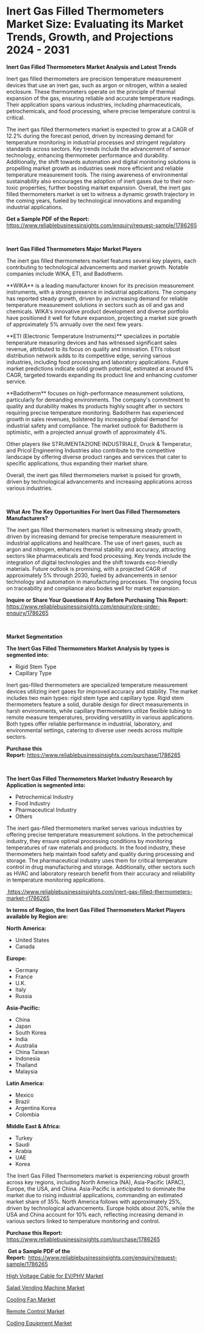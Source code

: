 <p><h1>Inert Gas Filled Thermometers Market Size: Evaluating its Market Trends, Growth, and Projections 2024 - 2031</h1></p><p><strong>Inert Gas Filled Thermometers Market Analysis and Latest Trends</strong></p>
<p><p>Inert gas filled thermometers are precision temperature measurement devices that use an inert gas, such as argon or nitrogen, within a sealed enclosure. These thermometers operate on the principle of thermal expansion of the gas, ensuring reliable and accurate temperature readings. Their application spans various industries, including pharmaceuticals, petrochemicals, and food processing, where precise temperature control is critical.</p><p>The inert gas filled thermometers market is expected to grow at a CAGR of 12.2% during the forecast period, driven by increasing demand for temperature monitoring in industrial processes and stringent regulatory standards across sectors. Key trends include the advancement of sensor technology, enhancing thermometer performance and durability. Additionally, the shift towards automation and digital monitoring solutions is propelling market growth as industries seek more efficient and reliable temperature measurement tools. The rising awareness of environmental sustainability also encourages the adoption of inert gases due to their non-toxic properties, further boosting market expansion. Overall, the inert gas filled thermometers market is set to witness a dynamic growth trajectory in the coming years, fueled by technological innovations and expanding industrial applications.</p></p>
<p><strong>Get a Sample PDF of the Report:&nbsp;</strong> <a href="https://www.reliablebusinessinsights.com/enquiry/request-sample/1786265?utm_campaign=102&utm_medium=2&utm_source=Github&utm_content=ia&utm_term=19122024&utm_id=inert-gas-filled-thermometers">https://www.reliablebusinessinsights.com/enquiry/request-sample/1786265</a></p>
<p>&nbsp;</p>
<p><strong>Inert Gas Filled Thermometers Major Market Players</strong></p>
<p><p>The inert gas filled thermometers market features several key players, each contributing to technological advancements and market growth. Notable companies include WIKA, ETI, and Badotherm.</p><p>**WIKA** is a leading manufacturer known for its precision measurement instruments, with a strong presence in industrial applications. The company has reported steady growth, driven by an increasing demand for reliable temperature measurement solutions in sectors such as oil and gas and chemicals. WIKA's innovative product development and diverse portfolio have positioned it well for future expansion, projecting a market size growth of approximately 5% annually over the next few years.</p><p>**ETI (Electronic Temperature Instruments)** specializes in portable temperature measuring devices and has witnessed significant sales revenue, attributed to its focus on quality and innovation. ETI’s robust distribution network adds to its competitive edge, serving various industries, including food processing and laboratory applications. Future market predictions indicate solid growth potential, estimated at around 6% CAGR, targeted towards expanding its product line and enhancing customer service.</p><p>**Badotherm** focuses on high-performance measurement solutions, particularly for demanding environments. The company's commitment to quality and durability makes its products highly sought after in sectors requiring precise temperature monitoring. Badotherm has experienced growth in sales revenues, bolstered by increasing global demand for industrial safety and compliance. The market outlook for Badotherm is optimistic, with a projected annual growth of approximately 4%.</p><p>Other players like STRUMENTAZIONE INDUSTRIALE, Druck & Temperatur, and Pricol Engineering Industries also contribute to the competitive landscape by offering diverse product ranges and services that cater to specific applications, thus expanding their market share.</p><p>Overall, the inert gas filled thermometers market is poised for growth, driven by technological advancements and increasing applications across various industries.</p></p>
<p>&nbsp;</p>
<p><strong>What Are The Key Opportunities For Inert Gas Filled Thermometers Manufacturers?</strong></p>
<p><p>The inert gas filled thermometers market is witnessing steady growth, driven by increasing demand for precise temperature measurement in industrial applications and healthcare. The use of inert gases, such as argon and nitrogen, enhances thermal stability and accuracy, attracting sectors like pharmaceuticals and food processing. Key trends include the integration of digital technologies and the shift towards eco-friendly materials. Future outlook is promising, with a projected CAGR of approximately 5% through 2030, fueled by advancements in sensor technology and automation in manufacturing processes. The ongoing focus on traceability and compliance also bodes well for market expansion.</p></p>
<p><strong>Inquire or Share Your Questions If Any Before Purchasing This Report:</strong> <a href="https://www.reliablebusinessinsights.com/enquiry/pre-order-enquiry/1786265?utm_campaign=102&utm_medium=2&utm_source=Github&utm_content=ia&utm_term=19122024&utm_id=inert-gas-filled-thermometers">https://www.reliablebusinessinsights.com/enquiry/pre-order-enquiry/1786265</a></p>
<p>&nbsp;</p>
<p><strong>Market Segmentation</strong></p>
<p><strong>The Inert Gas Filled Thermometers Market Analysis by types is segmented into:</strong></p>
<p><ul><li>Rigid Stem Type</li><li>Capillary Type</li></ul></p>
<p><p>Inert gas-filled thermometers are specialized temperature measurement devices utilizing inert gases for improved accuracy and stability. The market includes two main types: rigid stem type and capillary type. Rigid stem thermometers feature a solid, durable design for direct measurements in harsh environments, while capillary thermometers utilize flexible tubing to remote measure temperatures, providing versatility in various applications. Both types offer reliable performance in industrial, laboratory, and environmental settings, catering to diverse user needs across multiple sectors.</p></p>
<p><strong>Purchase this Report:&nbsp;</strong><a href="https://www.reliablebusinessinsights.com/purchase/1786265?utm_campaign=102&utm_medium=2&utm_source=Github&utm_content=ia&utm_term=19122024&utm_id=inert-gas-filled-thermometers">https://www.reliablebusinessinsights.com/purchase/1786265</a></p>
<p>&nbsp;</p>
<p><strong>The Inert Gas Filled Thermometers Market Industry Research by Application is segmented into:</strong></p>
<p><ul><li>Petrochemical Industry</li><li>Food Industry</li><li>Pharmaceutical Industry</li><li>Others</li></ul></p>
<p><p>The inert gas-filled thermometers market serves various industries by offering precise temperature measurement solutions. In the petrochemical industry, they ensure optimal processing conditions by monitoring temperatures of raw materials and products. In the food industry, these thermometers help maintain food safety and quality during processing and storage. The pharmaceutical industry uses them for critical temperature control in drug manufacturing and storage. Additionally, other sectors such as HVAC and laboratory research benefit from their accuracy and reliability in temperature monitoring applications.</p></p>
<p><a href="https://www.reliablebusinessinsights.com/inert-gas-filled-thermometers-market-r1786265?utm_campaign=102&utm_medium=2&utm_source=Github&utm_content=ia&utm_term=19122024&utm_id=inert-gas-filled-thermometers">&nbsp;https://www.reliablebusinessinsights.com/inert-gas-filled-thermometers-market-r1786265</a></p>
<p><strong>In terms of Region, the Inert Gas Filled Thermometers Market Players available by Region are:</strong></p>
<p>
    <p> <strong> North America: </strong>
        <ul>
            <li>United States</li>
            <li>Canada</li>
        </ul>
        </p> 
    <p> <strong> Europe: </strong>
        <ul>
            <li>Germany</li>
            <li>France</li>
            <li>U.K.</li>
            <li>Italy</li>
            <li>Russia</li>
        </ul>
        </p> 
    <p> <strong> Asia-Pacific: </strong>
        <ul>
            <li>China</li>
            <li>Japan</li>
            <li>South Korea</li>
            <li>India</li>
            <li>Australia</li>
            <li>China Taiwan</li>
            <li>Indonesia</li>
            <li>Thailand</li>
            <li>Malaysia</li>
        </ul>
        </p> 
    <p> <strong> Latin America: </strong>
        <ul>
            <li>Mexico</li>
            <li>Brazil</li>
            <li>Argentina Korea</li>
            <li>Colombia</li>
        </ul>
        </p> 
    <p> <strong> Middle East & Africa: </strong>
        <ul>
            <li>Turkey</li>
            <li>Saudi</li>
            <li>Arabia</li>
            <li>UAE</li>
            <li>Korea</li>
        </ul>
    </p>
    </p>
<p><p>The Inert Gas Filled Thermometers market is experiencing robust growth across key regions, including North America (NA), Asia-Pacific (APAC), Europe, the USA, and China. Asia-Pacific is anticipated to dominate the market due to rising industrial applications, commanding an estimated market share of 35%. North America follows with approximately 25%, driven by technological advancements. Europe holds about 20%, while the USA and China account for 10% each, reflecting increasing demand in various sectors linked to temperature monitoring and control.</p></p>
<p><strong>Purchase this Report: </strong><a href="https://www.reliablebusinessinsights.com/purchase/1786265?utm_campaign=102&utm_medium=2&utm_source=Github&utm_content=ia&utm_term=19122024&utm_id=inert-gas-filled-thermometers">https://www.reliablebusinessinsights.com/purchase/1786265</a></p>
<p>&nbsp;<strong>Get a Sample PDF of the Report:&nbsp;&nbsp;</strong><a href="https://www.reliablebusinessinsights.com/enquiry/request-sample/1786265?utm_campaign=102&utm_medium=2&utm_source=Github&utm_content=ia&utm_term=19122024&utm_id=inert-gas-filled-thermometers">https://www.reliablebusinessinsights.com/enquiry/request-sample/1786265</a></p>
<p><strong></strong></p>
<p><p><a href="https://github.com/NargisHussain75/Market-Research-Report-List-1/blob/main/high-voltage-cable-for-evphv-market.md?utm_campaign=102&utm_medium=2&utm_source=Github&utm_content=ia&utm_term=19122024&utm_id=inert-gas-filled-thermometers">High Voltage Cable for EV/PHV Market</a></p><p><a href="https://www.linkedin.com/pulse/salad-vending-machine-market-outlook-2024-2031-examining-87-9ku6e?utm_campaign=102&utm_medium=2&utm_source=Github&utm_content=ia&utm_term=19122024&utm_id=inert-gas-filled-thermometers">Salad Vending Machine Market</a></p><p><a href="https://www.linkedin.com/pulse/cooling-fan-value-chain-analysis-from-raw-materials-end-user-tzh5f?utm_campaign=102&utm_medium=2&utm_source=Github&utm_content=ia&utm_term=19122024&utm_id=inert-gas-filled-thermometers">Cooling Fan Market</a></p><p><a href="https://www.linkedin.com/pulse/global-remote-control-market-trends-insights-growth-opportunities-snw7f?utm_campaign=102&utm_medium=2&utm_source=Github&utm_content=ia&utm_term=19122024&utm_id=inert-gas-filled-thermometers">Remote Control Market</a></p><p><a href="https://www.linkedin.com/pulse/coding-equipment-market-growth-outlook-comprehensive-analysis-5060f?utm_campaign=102&utm_medium=2&utm_source=Github&utm_content=ia&utm_term=19122024&utm_id=inert-gas-filled-thermometers">Coding Equipment Market</a></p></p>